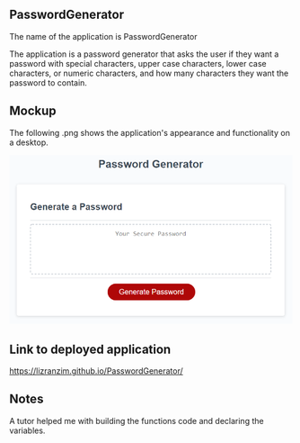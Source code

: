 ## PasswordGenerator

The name of the application is PasswordGenerator

The application is a password generator that asks the user if they want a password with special characters, upper case characters, lower case characters, or numeric characters, and how many characters they want the password to contain.

## Mockup

The following .png shows the application's appearance and functionality on a desktop.

<img src="./Assets/03-javascript-homework-demo.png">

## Link to deployed application

<a href="https://lizranzim.github.io/PasswordGenerator/">
https://lizranzim.github.io/PasswordGenerator/</a>

## Notes
A tutor helped me with building the functions code and declaring the variables.
